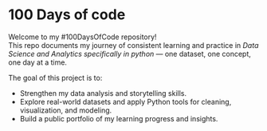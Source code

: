 #  100 Days of code

Welcome to my #100DaysOfCode  repository!  
This repo documents my journey of consistent learning and practice in *Data Science and Analytics specifically in python* — one dataset, one concept, one day at a time.

The goal of this project is to:
- Strengthen my data analysis and storytelling skills.  
- Explore real-world datasets and apply Python tools for cleaning, visualization, and modeling.  
- Build a public portfolio of my learning progress and insights.
